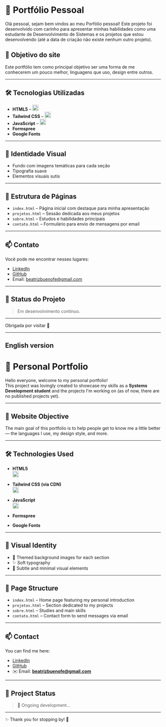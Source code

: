# 🌸 Portfólio Pessoal 

Olá pessoal, sejam bem vindos ao meu Porfólio pessoal!
Este projeto foi desenvolvido com carinho para apresentar minhas habilidades como uma estudante de Desenvolvimento de Sistemas e os projetos que estou desenvolvendo (até a data de criação não existe nenhum outro projeto).

## 🎯 Objetivo do site

Este portfólio tem como principal objetivo ser uma forma de me conhecerem um pouco melhor, linguagens que uso, design entre outros.

---

## 🛠️ Tecnologias Utilizadas

- **HTML5** – <img src="https://cdn.jsdelivr.net/gh/devicons/devicon/icons/html5/html5-original.svg" width="20" />
- **Tailwind CSS** –  <img src="https://cdn.jsdelivr.net/gh/devicons/devicon/icons/tailwindcss/tailwindcss-original.svg" width="20" />
- **JavaScript** –  <img src="https://cdn.jsdelivr.net/gh/devicons/devicon/icons/javascript/javascript-original.svg" width="20" />
- **Formspree** 
- **Google Fonts**

---

## 🎨 Identidade Visual

- Fundo com imagens temáticas para cada seção  
- Tipografia suave 
- Elementos visuais sutis

---

## 🧱 Estrutura de Páginas

- `index.html` – Página inicial com destaque para minha apresentação 
- `projetos.html` – Sessão dedicada aos meus projetos
- `sobre.html` – Estudos e habilidades principais  
- `contato.html` – Formulário para envio de mensagens por email

---

## 📫 Contato

Você pode me encontrar nesses lugares:

- [LinkedIn](https://www.linkedin.com/in/beatriz-bueno-8bb6a335b/)
- [GitHub](https://github.com/beatrizbuenoalt)
- Email: beatrizbuenofe@gmail.com

---

## 📌 Status do Projeto

> Em desenvolvimento contínuo.  


---

Obrigada por visitar 💖

---
## English version
# 🌸 Personal Portfolio

Hello everyone, welcome to my personal portfolio!  
This project was lovingly created to showcase my skills as a **Systems Development student** and the projects I'm working on (as of now, there are no published projects yet).

---

## 🎯 Website Objective

The main goal of this portfolio is to help people get to know me a little better — the languages I use, my design style, and more.

---

## 🛠️ Technologies Used

- **HTML5**  
  <img src="https://cdn.jsdelivr.net/gh/devicons/devicon/icons/html5/html5-original.svg" width="20" />

- **Tailwind CSS (via CDN)**  
  <img src="https://cdn.jsdelivr.net/gh/devicons/devicon/icons/tailwindcss/tailwindcss-original.svg" width="20" />

- **JavaScript**  
  <img src="https://cdn.jsdelivr.net/gh/devicons/devicon/icons/javascript/javascript-original.svg" width="20" />

- **Formspree**

- **Google Fonts**

---

## 🎨 Visual Identity

- 🎀 Themed background images for each section  
- ✨ Soft typography  
- 💫 Subtle and minimal visual elements

---

## 🧱 Page Structure

- `index.html` – Home page featuring my personal introduction  
- `projetos.html` – Section dedicated to my projects  
- `sobre.html` – Studies and main skills  
- `contato.html` – Contact form to send messages via email

---

## 📫 Contact

You can find me here:

- [LinkedIn](https://www.linkedin.com/in/beatriz-bueno-8bb6a335b/)  
- [GitHub](https://github.com/beatrizbuenoalt)  
- ✉️ Email: **beatrizbuenofe@gmail.com**

---

## 📌 Project Status

> 🚧 Ongoing development...

---

✨ Thank you for stopping by! 💖


